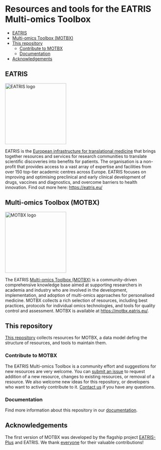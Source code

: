 # Resources and tools for the EATRIS Multi-omics Toolbox<!-- omit from toc -->

- [EATRIS](#eatris)
- [Multi-omics Toolbox (MOTBX)](#multi-omics-toolbox-motbx)
- [This repository](#this-repository)
  - [Contribute to MOTBX](#contribute-to-motbx)
  - [Documentation](#documentation)
- [Acknowledgements](#acknowledgements)

## EATRIS

[<img src="https://github.com/EATRIS/.github/assets/1405356/06fb628b-13b9-4a9b-aef3-a4987d989bf6" alt="EATRIS logo" width="200"/>](https://eatris.eu/)

EATRIS is the [European infrastructure for translational medicine](https://eatris.eu/) that brings together resources and services for research communities to translate scientific discoveries into benefits for patients. The organisation is a non-profit that provides access to a vast array of expertise and facilities from over 150 top-tier academic centres across Europe. EATRIS focuses on improving and optimising preclinical and early clinical development of drugs, vaccines and diagnostics, and overcome barriers to health innovation. Find out more here: https://eatris.eu/

## Multi-omics Toolbox (MOTBX)

[<img src="https://github.com/EATRIS/motbx/assets/1405356/8c3418b2-d67e-43d4-b204-3e086dbb9822" alt="MOTBX logo" width="200"/>](https://motbx.eatris.eu/)

The EATRIS [Multi-omics Toolbox (MOTBX)](https://motbx.eatris.eu/) is a community-driven comprehensive knowledge base aimed at supporting researchers in academia and industry who are involved in the development, implementation, and adoption of multi-omics approaches for personalised medicine. MOTBX collects a rich selection of resources, including best practices, protocols for individual omics technologies, and tools for quality control and assessment. MOTBX is available at https://motbx.eatris.eu/.

## This repository

[This repository](https://github.com/EATRIS/motbx) collects resources for MOTBX, a data model defing the structure of resources, and tools to maintain them.

### Contribute to MOTBX

The EATRIS Multi-omics Toolbox is a community effort and suggestions for new resources are very welcome. You can [submit an issue](https://github.com/EATRIS/motbx/issues/new/choose) to request addition of a new resource, changes to existing resources, or removal of a resource. We also welcome new ideas for this repository, or developers who want to actively contribute to it. [Contact us](https://motbx.eatris.eu/contact/) if you have any questions.

### Documentation

Find more information about this repository in our [documentation](https://eatris.github.io/motbx/index.html).

## Acknowledgements

The first version of MOTBX was developed by the flagship project [EATRIS-Plus](https://eatris.eu/projects/eatris-plus/) and EATRIS. We thank [everyone](https://motbx.eatris.eu/motbx-team/) for their valuable contributions!
